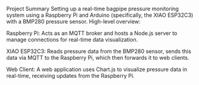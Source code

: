 Project Summary
Setting up a real-time bagpipe pressure monitoring system using a Raspberry Pi and Arduino (specifically, the XIAO ESP32C3) with a BMP280 pressure sensor. High-level overview:

Raspberry Pi: Acts as an MQTT broker and hosts a Node.js server to manage connections for real-time data visualization.

XIAO ESP32C3: Reads pressure data from the BMP280 sensor, sends this data via MQTT to the Raspberry Pi, which then forwards it to web clients.

Web Client: A web application uses Chart.js to visualize pressure data in real-time, receiving updates from the Raspberry Pi.
